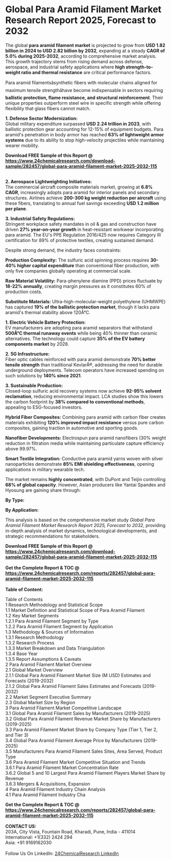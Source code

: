 <h1>Global Para Aramid Filament Market Research Report 2025, Forecast to 2032</h1><p>The global <strong>para aramid filament market</strong> is projected to grow from <strong>USD 1.82 billion in 2024 to USD 2.82 billion by 2032</strong>, expanding at a steady <strong>CAGR of 5.0% during 2025-2032</strong>, according to comprehensive market analysis. This growth trajectory stems from rising demand across defense, aerospace, and industrial safety applications where <strong>high strength-to-weight ratio and thermal resistance</strong> are critical performance factors.</p><p>Para aramid filamentsâsynthetic fibers with molecular chains aligned for maximum tensile strengthâhave become indispensable in sectors requiring <strong>ballistic protection, flame resistance, and structural reinforcement</strong>. Their unique properties outperform steel wire in specific strength while offering flexibility that glass fibers cannot match.</p><p><strong>1. Defense Sector Modernization:</strong><br>
Global military expenditure surpassed <strong>USD 2.24 trillion in 2023</strong>, with ballistic protection gear accounting for 12-15% of equipment budgets. Para aramid's penetration in body armor has reached <strong>63% of lightweight armor systems</strong> due to its ability to stop high-velocity projectiles while maintaining wearer mobility.</p><div><b>Download FREE Sample of this Report @ 
            <a href="https://www.24chemicalresearch.com/download-sample/282457/global-para-aramid-filament-market-2025-2032-115">
            https://www.24chemicalresearch.com/download-sample/282457/global-para-aramid-filament-market-2025-2032-115</a></b></div><br><p><strong>2. Aerospace Lightweighting Initiatives:</strong><br>
The commercial aircraft composite materials market, growing at <strong>6.8% CAGR</strong>, increasingly adopts para aramid for interior panels and secondary structures. Airlines achieve <strong>200-300 kg weight reduction per aircraft</strong> using these fibers, translating to annual fuel savings exceeding <strong>USD 1.2 million per plane</strong>.</p><p><strong>3. Industrial Safety Regulations:</strong><br>
Stringent workplace safety mandates in oil &amp; gas and construction have driven <strong>27% year-on-year growth</strong> in heat-resistant workwear incorporating para aramid. The EU's PPE Regulation 2016/425 now requires Category III certification for 89% of protective textiles, creating sustained demand.</p><p>Despite strong demand, the industry faces constraints:</p><p><strong>Production Complexity:</strong> The sulfuric acid spinning process requires <strong>30-40% higher capital expenditure</strong> than conventional fiber production, with only five companies globally operating at commercial scale.</p><p><strong>Raw Material Volatility:</strong> Para-phenylene diamine (PPD) prices fluctuate by <strong>18-22% annually</strong>, creating margin pressures as it constitutes 60% of production costs.</p><p><strong>Substitute Materials:</strong> Ultra-high-molecular-weight polyethylene (UHMWPE) has captured <strong>19% of the ballistic protection market</strong>, though it lacks para aramid's thermal stability above 120Â°C.</p><p><strong>1. Electric Vehicle Battery Protection:</strong><br>
EV manufacturers are adopting para aramid separators that withstand <strong>500Â°C thermal runaway events</strong> while being 40% thinner than ceramic alternatives. The technology could capture <strong>35% of the EV battery components market</strong> by 2028.</p><p><strong>2. 5G Infrastructure:</strong><br>
Fiber optic cables reinforced with para aramid demonstrate <strong>70% better tensile strength</strong> than traditional KevlarÂ®, addressing the need for durable underground deployments. Telecom operators have increased spending on such solutions by <strong>140% since 2021</strong>.</p><p><strong>3. Sustainable Production:</strong><br>
Closed-loop sulfuric acid recovery systems now achieve <strong>92-95% solvent reclamation</strong>, reducing environmental impact. LCA studies show this lowers the carbon footprint by <strong>38% compared to conventional methods</strong>, appealing to ESG-focused investors.</p><p><strong>Hybrid Fiber Composites:</strong> Combining para aramid with carbon fiber creates materials exhibiting <strong>120% improved impact resistance</strong> versus pure carbon composites, gaining traction in automotive and sporting goods.</p><p><strong>Nanofiber Developments:</strong> Electrospun para aramid nanofibers (30% weight reduction in filtration media while maintaining particulate capture efficiency above 99.97%.</p><p><strong>Smart Textile Integration:</strong> Conductive para aramid yarns woven with silver nanoparticles demonstrate <strong>85% EMI shielding effectiveness</strong>, opening applications in military wearable tech.</p><p>The market remains <strong>highly concentrated</strong>, with DuPont and Teijin controlling <strong>68% of global capacity</strong>. However, Asian producers like Yantai Spandex and Hyosung are gaining share through:</p><p><strong>By Type:</strong></p><p><strong>By Application:</strong></p><p>This analysis is based on the comprehensive market study <em>Global Para Aramid Filament Market Research Report 2025, Forecast to 2032</em>, providing in-depth analysis of market dynamics, technological developments, and strategic recommendations for stakeholders.</p><div><b>Download FREE Sample of this Report @ 
            <a href="https://www.24chemicalresearch.com/download-sample/282457/global-para-aramid-filament-market-2025-2032-115">
            https://www.24chemicalresearch.com/download-sample/282457/global-para-aramid-filament-market-2025-2032-115</a></b></div><br><div><b>Get the Complete Report & TOC @ 
            <a href="https://www.24chemicalresearch.com/reports/282457/global-para-aramid-filament-market-2025-2032-115">
            https://www.24chemicalresearch.com/reports/282457/global-para-aramid-filament-market-2025-2032-115</a></b></div><br>
            <b>Table of Content:</b><p>Table of Contents<br />
1 Research Methodology and Statistical Scope<br />
1.1 Market Definition and Statistical Scope of Para Aramid Filament<br />
1.2 Key Market Segments<br />
1.2.1 Para Aramid Filament Segment by Type<br />
1.2.2 Para Aramid Filament Segment by Application<br />
1.3 Methodology & Sources of Information<br />
1.3.1 Research Methodology<br />
1.3.2 Research Process<br />
1.3.3 Market Breakdown and Data Triangulation<br />
1.3.4 Base Year<br />
1.3.5 Report Assumptions & Caveats<br />
2 Para Aramid Filament Market Overview<br />
2.1 Global Market Overview<br />
2.1.1 Global Para Aramid Filament Market Size (M USD) Estimates and Forecasts (2019-2032)<br />
2.1.2 Global Para Aramid Filament Sales Estimates and Forecasts (2019-2032)<br />
2.2 Market Segment Executive Summary<br />
2.3 Global Market Size by Region<br />
3 Para Aramid Filament Market Competitive Landscape<br />
3.1 Global Para Aramid Filament Sales by Manufacturers (2019-2025)<br />
3.2 Global Para Aramid Filament Revenue Market Share by Manufacturers (2019-2025)<br />
3.3 Para Aramid Filament Market Share by Company Type (Tier 1, Tier 2, and Tier 3)<br />
3.4 Global Para Aramid Filament Average Price by Manufacturers (2019-2025)<br />
3.5 Manufacturers Para Aramid Filament Sales Sites, Area Served, Product Type<br />
3.6 Para Aramid Filament Market Competitive Situation and Trends<br />
3.6.1 Para Aramid Filament Market Concentration Rate<br />
3.6.2 Global 5 and 10 Largest Para Aramid Filament Players Market Share by Revenue<br />
3.6.3 Mergers & Acquisitions, Expansion<br />
4 Para Aramid Filament Industry Chain Analysis<br />
4.1 Para Aramid Filament Industry Cha</p><div><b>Get the Complete Report & TOC @ 
            <a href="https://www.24chemicalresearch.com/reports/282457/global-para-aramid-filament-market-2025-2032-115">
            https://www.24chemicalresearch.com/reports/282457/global-para-aramid-filament-market-2025-2032-115</a></b></div><br><b>CONTACT US:</b><br>
            203A, City Vista, Fountain Road, Kharadi, Pune, India - 411014<br>
            International: +1(332) 2424 294<br>
            Asia: +91 9169162030 <br><br>
            Follow Us On LinkedIn: <a href="https://www.linkedin.com/company/24chemicalresearch/">24ChemicalResearch LinkedIn</a>